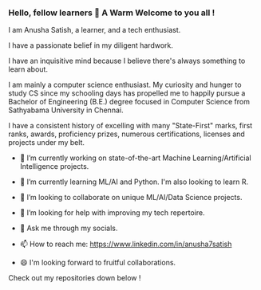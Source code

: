 ### Hello, fellow learners 👋 A Warm Welcome to you all !

I am Anusha Satish, a learner, and a tech enthusiast. 

I have a passionate belief in my diligent hardwork.

I have an inquisitive mind because I believe there's always something to learn about.

I am mainly a computer science enthusiast. 
My curiosity and hunger to study CS since my schooling days has propelled me to happily pursue a Bachelor of Engineering (B.E.) degree focused in Computer Science from Sathyabama University in Chennai.

I have a consistent history of excelling with many "State-First" marks, first ranks, awards, proficiency prizes, numerous certifications, licenses and projects under my belt.

- 🔭 I’m currently working on state-of-the-art Machine Learning/Artificial Intelligence projects.

- 🌱 I’m currently learning ML/AI and Python. I'm also looking to learn R.

- 👯 I’m looking to collaborate on unique ML/AI/Data Science projects.

- 🤔 I’m looking for help with improving my tech repertoire.

- 💬 Ask me through my socials.

- 📫 How to reach me: https://www.linkedin.com/in/anusha7satish

- 😄 I'm looking forward to fruitful collaborations.


Check out my repositories down below !
